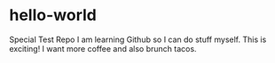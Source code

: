 # hello-world
Special Test Repo
I am learning Github so I can do stuff myself. This is exciting! I want more coffee and also brunch tacos.
